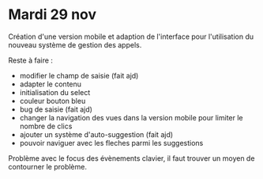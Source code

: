 # Mardi 29 nov

Création d'une version mobile et adaption de l'interface pour l'utilisation du nouveau système de gestion des appels.

Reste à faire :
- modifier le champ de saisie (fait ajd)
- adapter le contenu
- initialisation du select
- couleur bouton bleu
- bug de saisie (fait ajd)
- changer la navigation des vues dans la version mobile pour limiter le nombre de clics
- ajouter un système d'auto-suggestion (fait ajd)
- pouvoir naviguer avec les fleches parmi les suggestions

Problème avec le focus des évènements clavier, il faut trouver un moyen de contourner le problème.